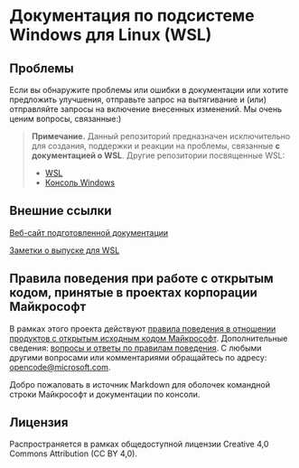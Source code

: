 # <a name="windows-subsystem-for-linux-wsl-documentation"></a>Документация по подсистеме Windows для Linux (WSL)

## <a name="issues"></a>Проблемы
Если вы обнаружите проблемы или ошибки в документации или хотите предложить улучшения, отправьте запрос на вытягивание и (или) отправляйте запросы на включение внесенных изменений. Мы очень ценим вопросы, связанные:)

> **Примечание.** Данный репозиторий предназначен исключительно для создания, поддержки и реакции на проблемы, связанные **с документацией о WSL**. Другие репозитории посвященные WSL:
> * [WSL](https://github.com/Microsoft/WSL/)
> * [Консоль Windows](https://github.com/Microsoft/Terminal/)

## <a name="external-links"></a>Внешние ссылки

[Веб-сайт подготовленной документации](https://docs.microsoft.com/windows/wsl/)

[Заметки о выпуске для WSL](https://docs.microsoft.com/windows/wsl/release-notes)

## <a name="microsoft-open-source-code-of-conduct"></a>Правила поведения при работе с открытым кодом, принятые в проектах корпорации Майкрософт

В рамках этого проекта действуют [правила поведения в отношении продуктов с открытым исходным кодом Майкрософт](https://opensource.microsoft.com/codeofconduct/).
Дополнительные сведения: [вопросы и ответы по правилам поведения](https://opensource.microsoft.com/codeofconduct/faq/). С любыми другими вопросами или комментариями обращайтесь по адресу: [opencode@microsoft.com](mailto:opencode@microsoft.com).

Добро пожаловать в источник Markdown для оболочек командной строки Майкрософт и документации по консоли.

## <a name="license"></a>Лицензия
Распространяется в рамках общедоступной лицензии Creative 4,0 Commons Attribution (CC BY 4,0).
